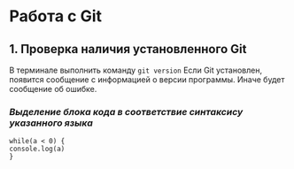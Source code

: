 # Работа с Git

## 1. Проверка наличия установленного Git

В терминале выполнить команду `git version`
Если Git установлен, появится сообщение с информацией о версии программы. Иначе будет сообщение об ошибке.

### _Выделение блока кода в соответствие синтаксису указанного языка_

```JS
while(a < 0) {
console.log(a)
}
```

